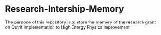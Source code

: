 # Research-Intership-Memory
The purpose of this repository is to store the memory of the research grant on Qutrit implementation to High Energy Physics improvement
